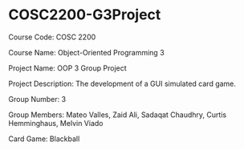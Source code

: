 # COSC2200-G3Project

Course Code: COSC 2200

Course Name: Object-Oriented Programming 3

Project Name: OOP 3 Group Project

Project Description: The development of a GUI simulated card game.  

Group Number: 3

Group Members: Mateo Valles, Zaid Ali, Sadaqat Chaudhry, Curtis Hemminghaus, Melvin Viado 

Card Game: Blackball
